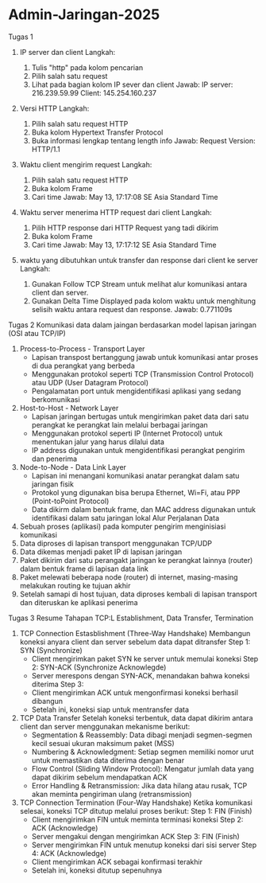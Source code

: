 # Admin-Jaringan-2025

Tugas 1
1. IP server dan client
   Langkah:
   1. Tulis "http" pada kolom pencarian
   2. Pilih salah satu request
   3. Lihat pada bagian kolom IP sever dan client
   Jawab:
    IP server: 216.239.59.99
    Client: 145.254.160.237

2. Versi HTTP
   Langkah:
   1. Pilih salah satu request HTTP
   2. Buka kolom Hypertext Transfer Protocol
   3. Buka informasi lengkap tentang length info
    Jawab: Request Version: HTTP/1.1

3. Waktu client mengirim request
   Langkah:
   1. Pilih salah satu request HTTP
   2. Buka kolom Frame
   3. Cari time
   Jawab: May 13, 17:17:08 SE Asia Standard Time

4. Waktu server menerima HTTP request dari client
   Langkah:
   1. Pilih HTTP response dari HTTP Request yang tadi dikirim
   2. Buka kolom Frame
   3. Cari time
   Jawab: May 13, 17:17:12 SE Asia Standard Time

5. waktu yang dibutuhkan untuk transfer dan response dari client ke server
   Langkah:
   1. Gunakan Follow TCP Stream untuk melihat alur komunikasi antara client dan server.
   2. Gunakan Delta Time Displayed pada kolom waktu untuk menghitung selisih waktu antara request dan response.
   Jawab: 0.771109s



Tugas 2
Komunikasi data dalam jaingan berdasarkan model lapisan jaringan (OSI atau TCP/IP)
1. Process-to-Process - Transport Layer
   - Lapisan transpost bertanggung jawab untuk komunikasi antar proses di dua perangkat yang berbeda
   - Menggunakan protokol seperti TCP (Transmission Control Protocol) atau UDP (User Datagram Protocol)
   - Pengalamatan port untuk mengidentifikasi aplikasi yang sedang berkomunikasi
2. Host-to-Host - Network Layer
   - Lapisan jaringan bertugas untuk mengirimkan paket data dari satu perangkat ke perangkat lain melalui berbagai jaringan
   - Menggunakan protokol seperti IP (Internet Protocol) untuk menentukan jalur yang harus dilalui data
   - IP address digunakan untuk mengidentifikasi perangkat pengirim dan penerima
3. Node-to-Node - Data Link Layer
   - Lapisan ini menangani komunikasi anatar perangkat dalam satu jaringan fisik
   - Protokol yung digunakan bisa berupa Ethernet, Wi=Fi, atau PPP (Point-toPoint Protocol)
   - Data dikirm dalam bentuk frame, dan MAC address digunakan untuk identifikasi dalam satu jaringan lokal
  Alur Perjalanan Data
  1. Sebuah proses (aplikasi) pada komputer pengirim menginisiasi komunikasi
  2. Data diproses di lapisan transport menggunakan TCP/UDP
  3. Data dikemas menjadi paket IP di lapisan jaringan
  4. Paket dikirim dari satu perangakt jaringan ke perangkat lainnya (router) dalam bentuk frame di lapisan data link
  5. Paket melewati beberapa node (router) di internet, masing-masing melakukan routing ke tujuan akhir
  6. Setelah samapi di host tujuan, data diproses kembali di lapisan transport dan diteruskan ke aplikasi penerima

Tugas 3
Resume Tahapan TCP:L Establishment, Data Transfer, Termination
1. TCP Connection Estasblishment (Three-Way Handshake)
   Membangun koneksi anyara client dan server sebelum data dapat ditransfer
   Step 1: SYN (Synchronize)
   - Client mengirimkan paket SYN ke server untuk memulai koneksi
   Step 2: SYN-ACK (Synchronize Acknowlegde)
   - Server merespons dengan SYN-ACK, menandakan bahwa koneksi diterima
   Step 3:
   - Client mengirimkan ACK untuk mengonfirmasi koneksi berhasil dibangun
   - Setelah ini, koneksi siap untuk mentransfer data
2. TCP Data Transfer
   Setelah koneksi terbentuk, data dapat dikirim antara client dan server menggunakan mekanisme berikut:
   - Segmentation & Reassembly: Data dibagi menjadi segmen-segmen kecil sesuai ukuran maksimum paket (MSS)
   - Numbering & Acknowledgment: Setiap segmen memiliki nomor urut untuk memastikan data diterima dengan benar
   - Flow Control (Sliding Window Protocol): Mengatur jumlah data yang dapat dikirim sebelum mendapatkan ACK
   - Error Handling & Retransmission: Jika data hilang atau rusak, TCP akan meminta pengiriman ulang (retransmission)
3. TCP Connection Termination (Four-Way Handshake)
   Ketika komunikasi selesai, koneksi TCP ditutup melalui proses berikut:
   Step 1: FIN (Finish)
   - Client mengirimkan FIN untuk meminta terminasi koneksi
   Step 2: ACK (Acknowledge)
   - Server mengakui dengan mengirimkan ACK
   Step 3: FIN (Finish)
   - Server mengirimkan FIN untuk menutup koneksi dari sisi server
   Step 4: ACK (Acknowledge)
   - Client mengirimkan ACK sebagai konfirmasi terakhir
   - Setelah ini, koneksi ditutup sepenuhnya
